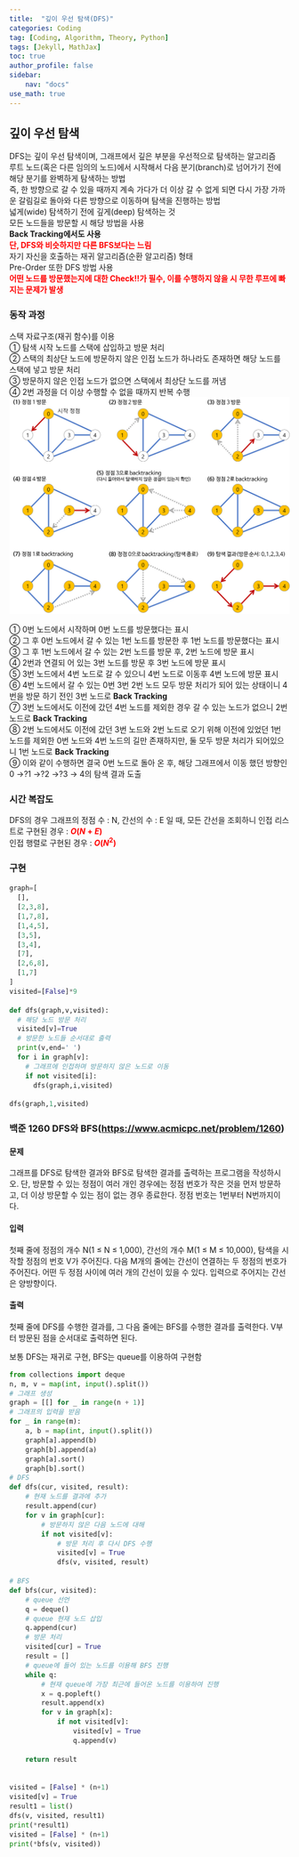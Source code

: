 ```yaml
---
title:  "깊이 우선 탐색(DFS)"
categories: Coding
tag: [Coding, Algorithm, Theory, Python]
tags: [Jekyll, MathJax]
toc: true
author_profile: false
sidebar:
    nav: "docs"
use_math: true
---
```


## 깊이 우선 탐색

DFS는 깊이 우선 탐색이며, 그래프에서 깊은 부분을 우선적으로 탐색하는 알고리즘   
루트 노드(혹은 다른 임의의 노드)에서 시작해서 다음 분기(branch)로 넘어가기 전에 해당 분기를 완벽하게 탐색하는 방법   
즉, 한 방향으로 갈 수 있을 때까지 계속 가다가 더 이상 갈 수 없게 되면 다시 가장 가까운 갈림길로 돌아와 다른 방향으로 이동하며 탐색을 진행하는 방법   
넓게(wide) 탐색하기 전에 깊게(deep) 탐색하는 것   
모든 노드들을 방문할 시 해당 방법을 사용   
**Back Tracking에서도 사용**   
<span style='color:red'>**단, DFS와 비슷하지만 다른 BFS보다는 느림**</span>   
자기 자신을 호출하는 재귀 알고리즘(순환 알고리즘) 형태   
Pre-Order 또한 DFS 방법 사용  
 <span style='color:red'>**어떤 노드를 방문했는지에 대한 Check!!가 필수, 이를 수행하지 않을 시 무한 루프에 빠지는 문제가 발생**</span>

### 동작 과정

스택 자료구조(재귀 함수)를 이용   
① 탐색 시작 노드를 스택에 삽입하고 방문 처리   
② 스택의 최상단 노드에 방문하지 않은 인접 노드가 하나라도 존재하면 해당 노드를 스택에 넣고 방문 처리  
③ 방문하지 않은 인접 노드가 없으면 스택에서 최상단 노드를 꺼냄  
④ 2번 과정을 더 이상 수행할 수 없을 때까지 반복 수행   
![dfs](../../assets/images/Coding/2023-08-28-DFS/dfs.png)

① 0번 노드에서 시작하며 0번 노드를 방문했다는 표시   
② 그 후 0번 노드에서 갈 수 있는 1번 노드를 방문한 후 1번 노드를 방문했다는 표시   
③ 그 후 1번 노드에서 갈 수 있는 2번 노드를 방문 후, 2번 노드에 방문 표시  
④ 2번과 연결되 어 있는 3번 노드를 방문 후 3번 노드에 방문 표시   
⑤ 3번 노드에서 4번 노드로 갈 수 있으니 4번 노드로 이동후 4번 노드에 방문 표시   
⑥ 4번 노드에서 갈 수 있는 0번 3번 2번 노드 모두 방문 처리가 되어 있는 상태이니 4번을 방문 하기 전인 3번 노드로 **Back Tracking**   
⑦ 3번 노드에서도 이전에 갔던 4번 노드를 제외한 경우 갈 수 있는 노드가 없으니 2번 노드로 **Back Tracking**   
⑧ 2번 노드에서도 이전에 갔던 3번 노드와 2번 노드로 오기 위해 이전에 있었던 1번 노드를 제외한 0번 노드와 4번 노드의 길만 존재하지만, 둘 모두 방문 처리가 되어있으니 1번 노드로 **Back Tracking**   
⑨ 이와 같이 수행하면 결국 0번 노드로 돌아 온 후, 해당 그래프에서 이동 했던 방향인 0 &rarr;?1 &rarr;?2 &rarr;?3 &rarr; 4의 탐색 결과 도출

### 시간 복잡도

DFS의 경우 그래프의 정점 수 : N, 간선의 수 : E 일 때, 모든 간선을 조회하니 인접 리스트로 구현된 경우 : <span style='color:red'>**$O(N + E)$**</span>   
인접 행렬로 구현된 경우 : <span style='color:red'>**$O(N^2)$**</span>    

### 구현

```python
graph=[
  [],
  [2,3,8],
  [1,7,8],
  [1,4,5],
  [3,5],
  [3,4],
  [7],
  [2,6,8],
  [1,7]
]
visited=[False]*9

def dfs(graph,v,visited):
  # 해당 노드 방문 처리
  visited[v]=True
  # 방문한 노드들 순서대로 출력
  print(v,end=' ')
  for i in graph[v]:
    # 그래프에 인접하며 방문하지 않은 노드로 이동
    if not visited[i]:
      dfs(graph,i,visited)

dfs(graph,1,visited)
```

### 백준 1260 DFS와 BFS(<https://www.acmicpc.net/problem/1260>)

#### 문제

그래프를 DFS로 탐색한 결과와 BFS로 탐색한 결과를 출력하는 프로그램을 작성하시오. 단, 방문할 수 있는 정점이 여러 개인 경우에는 정점 번호가 작은 것을 먼저 방문하고, 더 이상 방문할 수 있는 점이 없는 경우 종료한다. 정점 번호는 1번부터 N번까지이다.

#### 입력

첫째 줄에 정점의 개수 N(1 ≤ N ≤ 1,000), 간선의 개수 M(1 ≤ M ≤ 10,000), 탐색을 시작할 정점의 번호 V가 주어진다. 다음 M개의 줄에는 간선이 연결하는 두 정점의 번호가 주어진다. 어떤 두 정점 사이에 여러 개의 간선이 있을 수 있다. 입력으로 주어지는 간선은 양방향이다.

#### 출력

첫째 줄에 DFS를 수행한 결과를, 그 다음 줄에는 BFS를 수행한 결과를 출력한다. V부터 방문된 점을 순서대로 출력하면 된다.

보통 DFS는 재귀로 구현, BFS는 queue를 이용하여 구현함   
```python
from collections import deque
n, m, v = map(int, input().split())
# 그래프 생성
graph = [[] for _ in range(n + 1)]
# 그래프의 입력을 받음
for _ in range(m):
    a, b = map(int, input().split())
    graph[a].append(b)
    graph[b].append(a)
    graph[a].sort()
    graph[b].sort()
# DFS
def dfs(cur, visited, result):
    # 현재 노드를 결과에 추가
    result.append(cur)
    for v in graph[cur]:
        # 방문하지 않은 다음 노드에 대해
        if not visited[v]:
            # 방문 처리 후 다시 DFS 수행
            visited[v] = True
            dfs(v, visited, result)

# BFS
def bfs(cur, visited):
    # queue 선언
    q = deque()
    # queue 현재 노드 삽입
    q.append(cur)
    # 방문 처리
    visited[cur] = True
    result = []
    # queue에 들어 있는 노드를 이용해 BFS 진행
    while q:
        # 현재 queue에 가장 최근에 들어온 노드를 이용하여 진행
        x = q.popleft()
        result.append(x)
        for v in graph[x]:
            if not visited[v]:
                visited[v] = True
                q.append(v)

    return result


visited = [False] * (n+1)
visited[v] = True
result1 = list()
dfs(v, visited, result1)
print(*result1)
visited = [False] * (n+1)
print(*bfs(v, visited))
```

